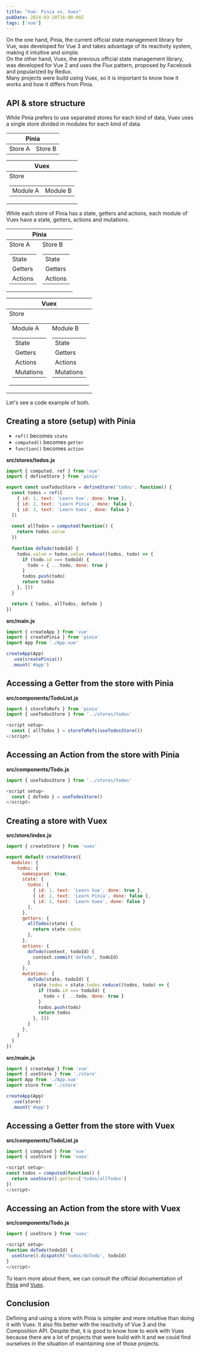 ```yaml
---
title: "Vue: Pinia vs. Vuex"
pubDate: 2024-03-20T16:00:00Z
tags: ['vue']
---
```

On the one hand, Pinia, the current official state management library for Vue, was developed for Vue 3 and takes advantage of its reactivity system, making it intuitive and simple.  
On the other hand, Vuex, the previous official state management library, was developed for Vue 2 and uses the Flux pattern, proposed by Facebook and popularized by Redux.  
Many projects were build using Vuex, so it is important to know how it works and how it differs from Pinia.

## API & store structure

While Pinia prefers to use separated stores for each kind of data, Vuex uses a single store divided in modules for each kind of data.

<div class="flex-container">
  <table>
    <thead>
      <tr>
        <th colspan="2">Pinia</th>
      </tr>
    </thead>
    <tbody>
      <tr>
        <td>Store A</td>
        <td>Store B</td>
      </tr>
    </tbody>
  </table>
  <table>
    <thead>
      <tr>
        <th>Vuex</th>
      </tr>
    </thead>
    <tbody>
      <tr>
        <td>
          Store
          <table>
            <tbody>
              <tr>
                <td>Module A</td>
                <td>Module B</td>
              </tr>
            </tbody>
          </table>
        </td>
      </tr>
    </tbody>
  </table>
</div>

While each store of Pinia has a state, getters and actions, each module of Vuex have a state, getters, actions and mutations.

<div class="flex-container">
  <table>
    <thead>
      <tr>
        <th colspan="2">Pinia</th>
      <tr>
    </thead>
    <tbody>
      <tr>
        <td>
          Store A
          <table>
            <tbody>
              <tr>
                <td>State</td>
              </tr>
              <tr>
                <td>Getters</td>
              </tr>
              <tr>
                <td>Actions</td>
              </tr>
            </tbody>
          </table>
        </td>
        <td>
          Store B
          <table>
            <tbody>
              <tr>
                <td>State</td>
              </tr>
              <tr>
                <td>Getters</td>
              </tr>
              <tr>
                <td>Actions</td>
              </tr>
            </tbody>
          </table>
        </td>
      </tr>
    </tbody>
  </table>
  <table>
    <thead>
      <tr>
        <th>Vuex</th>
      </tr>
    </thead>
    <tbody>
      <tr>
        <td>
          Store
          <table>
            <tbody>
              <tr>
                <td>
                  Module A
                  <table>
                    <tbody>
                      <tr>
                        <td>State</td>
                      </tr>
                      <tr>
                        <td>Getters</td>
                      </tr>
                      <tr>
                        <td>Actions</td>
                      </tr>
                      <tr>
                        <td>Mutations</td>
                      </tr>
                    </tbody>
                  </table>
                </td>
                <td>
                  Module B
                  <table>
                    <tbody>
                      <tr>
                        <td>State</td>
                      </tr>
                      <tr>
                        <td>Getters</td>
                      </tr>
                      <tr>
                        <td>Actions</td>
                      </tr>
                      <tr>
                        <td>Mutations</td>
                      </tr>
                    </tbody>
                  </table>
                </td>
              </tr>
            </tbody>
          </table>
        </td>
      </tr>
    </tbody>
  </table>
</div>

Let's see a code example of both.

## Creating a store (setup) with Pinia
* `ref()` becomes `state`
* `computed()` becomes `getter`
* `function()` becomes `action`

**src/stores/todos.js**
```javascript
import { computed, ref } from 'vue'
import { defineStore } from 'pinia'

export const useTodosStore = defineStore('todos', function() {
  const todos = ref([
    { id: 1, text: 'Learn Vue', done: true },
    { id: 2, text: 'Learn Pinia', done: false },
    { id: 3, text: 'Learn Vuex', done: false }
  ])
  
  const allTodos = computed(function() {
    return todos.value
  })
  
  function doTodo(todoId) {
    todos.value = todos.value.reduce((todos, todo) => {
      if (todo.id === todoId) {
        todo = { ...todo, done: true }
      }
      todos.push(todo)
      return todos
    }, [])
  }

  return { todos, allTodos, doTodo }
})
```

**src/main.js**
```javascript
import { createApp } from 'vue'
import { createPinia } from 'pinia'
import App from './App.vue'

createApp(App)
  .use(createPinia())
  .mount('#app')
```

## Accessing a Getter from the store with Pinia
**src/components/TodoList.js**
```javascript
import { storeToRefs } from 'pinia'
import { useTodosStore } from '../stores/todos'

<script setup>
  const { allTodos } = storeToRefs(useTodosStore())
</script>
```

## Accessing an Action from the store with Pinia
**src/components/Todo.js**
```javascript
import { useTodosStore } from '../stores/todos'

<script setup>
  const { doTodo } = useTodosStore()
</script>
```

## Creating a store with Vuex
**src/store/index.js**
```javascript
import { createStore } from 'vuex'

export default createStore({
  modules: {
    todos: {
      namespaced: true,
      state: {
        todos: [
          { id: 1, text: 'Learn Vue', done: true },
          { id: 2, text: 'Learn Pinia', done: false },
          { id: 3, text: 'Learn Vuex', done: false }
        ],
      },
      getters: {
        allTodos(state) {
          return state.todos
        },
      },
      actions: {
        doTodo(context, todoId) {
          context.commit('doTodo', todoId)
        }
      },
      mutations: {
        doTodo(state, todoId) {
          state.todos = state.todos.reduce((todos, todo) => {
            if (todo.id === todoId) {
              todo = { ...todo, done: true }
            }
            todos.push(todo)
            return todos
          }, [])
        }
      },
    }
  }
})
```

**src/main.js**
```javascript
import { createApp } from 'vue'
import { useStore } from './store'
import App from './App.vue'
import store from './store'

createApp(App)
  .use(store)
  .mount('#app')
```

## Accessing a Getter from the store with Vuex
**src/components/TodoList.js**
```javascript
import { computed } from 'vue'
import { useStore } from 'vuex'

<script setup>
const todos = computed(function() {
  return useStore().getters['todos/allTodos']
})
</script>
```

## Accessing an Action from the store with Vuex
**src/components/Todo.js**
```javascript
import { useStore } from 'vuex'

<script setup>
function doTodo(todoId) {
  useStore().dispatch('todos/doTodo', todoId)
}
</script>
```

To learn more about them, we can consult the official documentation of <a href="https://pinia.vuejs.org/core-concepts/" target="_blank">Pinia</a> and <a href="https://vuex.vuejs.org/guide/" target="_blank">Vuex</a>.

## Conclusion
Defining and using a store with Pinia is simpler and more intuitive than doing it with Vuex. It also fits better with the reactivity of Vue 3 and the Composition API. Despite that, it is good to know how to work with Vuex because there are a lot of projects that were build with it and we could find ourselves in the situation of maintaining one of those projects.